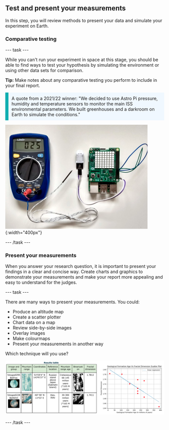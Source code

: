 ## Test and present your measurements

In this step, you will review methods to present your data and simulate your experiment on Earth. 

### Comparative testing

--- task ---

While you can't run your experiment in space at this stage, you should be able to find ways to test your hypothesis by simulating the environment or using other data sets for comparison. 

**Tip:** Make notes about any comparative testing you perform to include in your final report. 

<p style="border-left: solid; border-width:10px; border-color: #0faeb0; background-color: aliceblue; padding: 10px;">
A quote from a 2021/22 winner: "We decided to use Astro Pi pressure, humidity and temperature sensors to monitor the main ISS environmental parameters. We built greenhouses and a darkroom on Earth to simulate the conditions."
</p>

![DHT22 calibration setup on the Raspberry Pi 3B.](images/stress-test.png){:width="400px"}

--- /task ---

### Present your measurements

When you answer your research question, it is important to present your findings in a clear and concise way. Create charts and graphics to demonstrate your measurements and make your report more appealing and easy to understand for the judges. 

--- task ---

There are many ways to present your measurements. You could: 
+ Produce an altitude map
+ Create a scatter plotter
+ Chart data on a map
+ Review side-by-side images 
+ Overlay images
+ Make colourmaps
+ Present your measurements in another way  

Which technique will you use? 

![Side-by-side images of a results table and a scatter plot chart.](images/table-scatter.png)

--- /task ---
